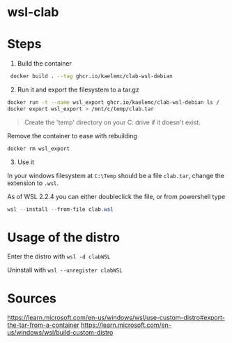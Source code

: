 # wsl-clab

# Steps

1. Build the container

```bash
 docker build . --tag ghcr.io/kaelemc/clab-wsl-debian
```

2. Run it and export the filesystem to a tar.gz

```bash
docker run -t --name wsl_export ghcr.io/kaelemc/clab-wsl-debian ls /
docker export wsl_export > /mnt/c/temp/clab.tar
```

> Create the 'temp' directory on your C: drive if it doesn't exist.

Remove the container to ease with rebuilding
```bash
docker rm wsl_export
```

3. Use it
  
In your windows filesystem at `C:\Temp` should be a file `clab.tar`, change the extension to `.wsl`. 

As of WSL 2.2.4 you can either doubleclick the file, or from powershell type

```powershell
wsl --install --from-file clab.wsl
```

# Usage of the distro

Enter the distro with `wsl -d clabWSL`

Uninstall with `wsl --unregister clabWSL`

# Sources

https://learn.microsoft.com/en-us/windows/wsl/use-custom-distro#export-the-tar-from-a-container
https://learn.microsoft.com/en-us/windows/wsl/build-custom-distro

